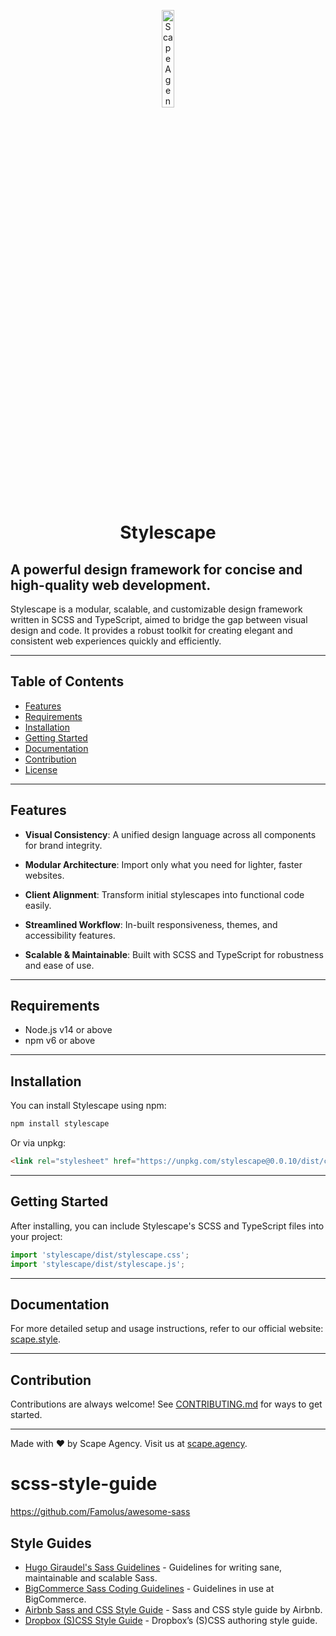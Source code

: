 <p align="center">
    <img src="https://scape-agency.github.io/.assets/image/logo/scape_agency-logo_dark.jpg" width="20%" height="20%" alt="Scape Agency Logo">
</p>
<h1 align='center' style='border-bottom: none;'>Stylescape</h1>

## A powerful design framework for concise and high-quality web development.

Stylescape is a modular, scalable, and customizable design framework written in SCSS and TypeScript, aimed to bridge the gap between visual design and code. It provides a robust toolkit for creating elegant and consistent web experiences quickly and efficiently.

---

## Table of Contents

- [Features](#features)
- [Requirements](#requirements)
- [Installation](#installation)
- [Getting Started](#getting-started)
- [Documentation](#documentation)
- [Contribution](#contribution)
- [License](#license)

---

## Features

- **Visual Consistency**: A unified design language across all components for brand integrity.
  
- **Modular Architecture**: Import only what you need for lighter, faster websites.
  
- **Client Alignment**: Transform initial stylescapes into functional code easily.
  
- **Streamlined Workflow**: In-built responsiveness, themes, and accessibility features.
  
- **Scalable & Maintainable**: Built with SCSS and TypeScript for robustness and ease of use.

---

## Requirements

- Node.js v14 or above
- npm v6 or above
  
---

## Installation

You can install Stylescape using npm:

```bash
npm install stylescape
```

Or via unpkg:

```html
<link rel="stylesheet" href="https://unpkg.com/stylescape@0.0.10/dist/css/stylescape.css">
```

---

## Getting Started

After installing, you can include Stylescape's SCSS and TypeScript files into your project:

```javascript
import 'stylescape/dist/stylescape.css';
import 'stylescape/dist/stylescape.js';
```


---

## Documentation

For more detailed setup and usage instructions, refer to our official website: [scape.style](https://scape.style).

---

## Contribution

Contributions are always welcome! See [CONTRIBUTING.md](CONTRIBUTING.md) for ways to get started.


---

Made with ❤️ by Scape Agency. Visit us at [scape.agency](https://scape.agency).


# scss-style-guide





https://github.com/Famolus/awesome-sass

## Style Guides
- [Hugo Giraudel's Sass Guidelines](https://sass-guidelin.es/) - Guidelines for writing sane, maintainable and scalable Sass.
- [BigCommerce Sass Coding Guidelines](https://github.com/bigcommerce/sass-style-guide) - Guidelines in use at BigCommerce.
- [Airbnb Sass and CSS Style Guide](https://github.com/airbnb/css) - Sass and CSS style guide by Airbnb.
- [Dropbox (S)CSS Style Guide](https://github.com/dropbox/css-style-guide) - Dropbox’s (S)CSS authoring style guide.